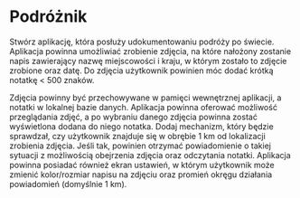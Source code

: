 # Podróżnik

Stwórz aplikację, która posłuży udokumentowaniu podróży po świecie. Aplikacja powinna
umożliwiać zrobienie zdjęcia, na które nałożony zostanie napis zawierający nazwę
miejscowości i kraju, w którym zostało to zdjęcie zrobione oraz datę. Do zdjęcia
użytkownik powinien móc dodać krótką notatkę < 500 znaków.

Zdjęcia powinny być przechowywane w pamięci wewnętrznej aplikacji, a notatki w lokalnej
bazie danych. Aplikacja powinna oferować możliwość przeglądania zdjęć, a po wybraniu
danego zdjęcia powinna zostać wyświetlona dodana do niego notatka.
Dodaj mechanizm, który będzie sprawdzał, czy użytkownik znajduje się w obrębie 1 km od
lokalizacji zrobienia zdjęcia. Jeśli tak, powinien otrzymać powiadomienie o takiej sytuacji z
możliwością obejrzenia zdjęcia oraz odczytania notatki.
Aplikacja powinna posiadać również ekran ustawień, w którym użytkownik może zmienić
kolor/rozmiar napisu na zdjęciu oraz promień okręgu działania powiadomień (domyślnie 1
km).
